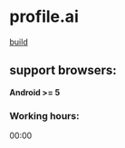 # profile.ai
[build](https://profile.ai/)

## support browsers:
**Android >= 5**

### Working hours:
00:00